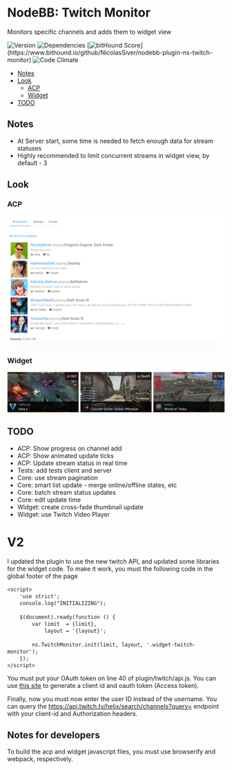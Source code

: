 # NodeBB: Twitch Monitor
Monitors specific channels and adds them to widget view

![Version](https://img.shields.io/npm/v/nodebb-plugin-ns-twitch-monitor.svg)
![Dependencies](https://david-dm.org/NicolasSiver/nodebb-plugin-ns-twitch-monitor.svg)
[![bitHound Score](https://www.bithound.io/github/NicolasSiver/nodebb-plugin-ns-twitch-monitor/badges/score.svg?)](https://www.bithound.io/github/NicolasSiver/nodebb-plugin-ns-twitch-monitor)
![Code Climate](https://img.shields.io/codeclimate/github/NicolasSiver/nodebb-plugin-ns-twitch-monitor.svg)

<!-- START doctoc generated TOC please keep comment here to allow auto update -->
<!-- DON'T EDIT THIS SECTION, INSTEAD RE-RUN doctoc TO UPDATE -->
 

- [Notes](#notes)
- [Look](#look)
  - [ACP](#acp)
  - [Widget](#widget)
- [TODO](#todo)

<!-- END doctoc generated TOC please keep comment here to allow auto update -->

## Notes

- At Server start, some time is needed to fetch enough data for stream statuses
- Highly recommended to limit concurrent streams in widget view, by default - 3

## Look

### ACP

![Admin Panel View](screenshot.png)

### Widget

![Horizontal Widget View](screenshot2.png)

## TODO

- ACP: Show progress on channel add
- ACP: Show animated update ticks
- ACP: Update stream status in real time
- Tests: add tests client and server
- Core: use stream pagination
- Core: smart list update - merge online/offline states, etc
- Core: batch stream status updates
- Core: edit update time
- Widget: create cross-fade thumbnail update
- Widget: use Twitch Video Player

# V2
I updated the plugin to use the new twitch API, and updated some libraries for the widget code. To make it work, you must the following code in the global footer of the page
```
<script>
    'use strict';
    console.log("INITIALIZING");

    $(document).ready(function () {
        var limit  = {limit},
            layout = '{layout}';

        ns.TwitchMonitor.init(limit, layout, '.widget-twitch-monitor');
    });
</script>
```

You must put your OAuth token on line 40 of plugin/twitch/api.js. You can use [this site](https://twitchtokengenerator.com/) to generate a client id and oauth token (Access token).

Finally, now you must now enter the user ID instead of the username. You can query the https://api.twitch.tv/helix/search/channels?query=<username> endpoint with your client-id and Authorization headers.
## Notes  for developers
To build the acp and widget javascript files, you must use browserify and webpack, respectively.
